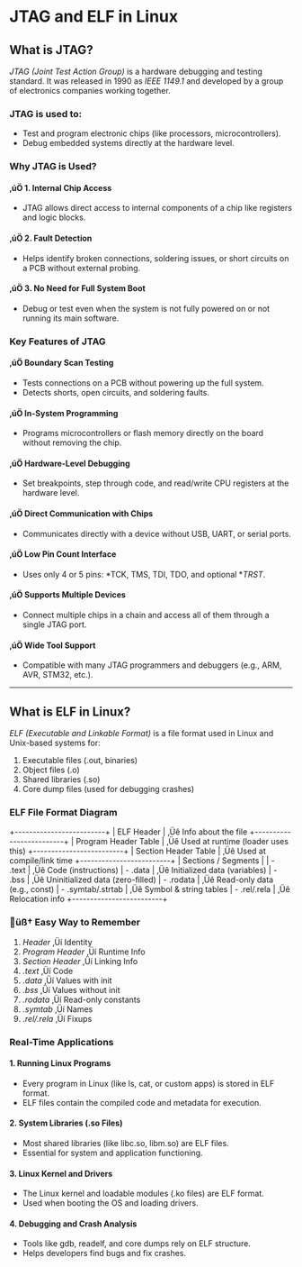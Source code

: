 # JTAG and ELF in Linux

## What is JTAG?

*JTAG (Joint Test Action Group)* is a hardware debugging and testing standard. It was released in 1990 as *IEEE 1149.1* and developed by a group of electronics companies working together.

### JTAG is used to:
- Test and program electronic chips (like processors, microcontrollers).
- Debug embedded systems directly at the hardware level.

### Why JTAG is Used?

#### ‚úÖ 1. Internal Chip Access
- JTAG allows direct access to internal components of a chip like registers and logic blocks.

#### ‚úÖ 2. Fault Detection
- Helps identify broken connections, soldering issues, or short circuits on a PCB without external probing.

#### ‚úÖ 3. No Need for Full System Boot
- Debug or test even when the system is not fully powered on or not running its main software.

### Key Features of JTAG

#### ‚úÖ Boundary Scan Testing
- Tests connections on a PCB without powering up the full system.
- Detects shorts, open circuits, and soldering faults.

#### ‚úÖ In-System Programming
- Programs microcontrollers or flash memory directly on the board without removing the chip.

#### ‚úÖ Hardware-Level Debugging
- Set breakpoints, step through code, and read/write CPU registers at the hardware level.

#### ‚úÖ Direct Communication with Chips
- Communicates directly with a device without USB, UART, or serial ports.

#### ‚úÖ Low Pin Count Interface
- Uses only 4 or 5 pins: *TCK, TMS, TDI, TDO, and optional **TRST*.

#### ‚úÖ Supports Multiple Devices
- Connect multiple chips in a chain and access all of them through a single JTAG port.

#### ‚úÖ Wide Tool Support
- Compatible with many JTAG programmers and debuggers (e.g., ARM, AVR, STM32, etc.).

---

## What is ELF in Linux?

*ELF (Executable and Linkable Format)* is a file format used in Linux and Unix-based systems for:

1. Executable files (.out, binaries)
2. Object files (.o)
3. Shared libraries (.so)
4. Core dump files (used for debugging crashes)

### ELF File Format Diagram


+-------------------------+
| ELF Header             |  ‚Üê Info about the file
+-------------------------+
| Program Header Table   |  ‚Üê Used at runtime (loader uses this)
+-------------------------+
| Section Header Table   |  ‚Üê Used at compile/link time
+-------------------------+
| Sections / Segments    |
|   - .text              |  ‚Üê Code (instructions)
|   - .data              |  ‚Üê Initialized data (variables)
|   - .bss               |  ‚Üê Uninitialized data (zero-filled)
|   - .rodata            |  ‚Üê Read-only data (e.g., const)
|   - .symtab/.strtab    |  ‚Üê Symbol & string tables
|   - .rel/.rela         |  ‚Üê Relocation info
+-------------------------+


### üß† Easy Way to Remember

1. *Header* ‚Üí Identity  
2. *Program Header* ‚Üí Runtime Info  
3. *Section Header* ‚Üí Linking Info  
4. *.text* ‚Üí Code  
5. *.data* ‚Üí Values with init  
6. *.bss* ‚Üí Values without init  
7. *.rodata* ‚Üí Read-only constants  
8. *.symtab* ‚Üí Names  
9. *.rel/.rela* ‚Üí Fixups  

### Real-Time Applications

#### 1. Running Linux Programs
- Every program in Linux (like ls, cat, or custom apps) is stored in ELF format.
- ELF files contain the compiled code and metadata for execution.

#### 2. System Libraries (.so Files)
- Most shared libraries (like libc.so, libm.so) are ELF files.
- Essential for system and application functioning.

#### 3. Linux Kernel and Drivers
- The Linux kernel and loadable modules (.ko files) are ELF format.
- Used when booting the OS and loading drivers.

#### 4. Debugging and Crash Analysis
- Tools like gdb, readelf, and core dumps rely on ELF structure.
- Helps developers find bugs and fix crashes.
